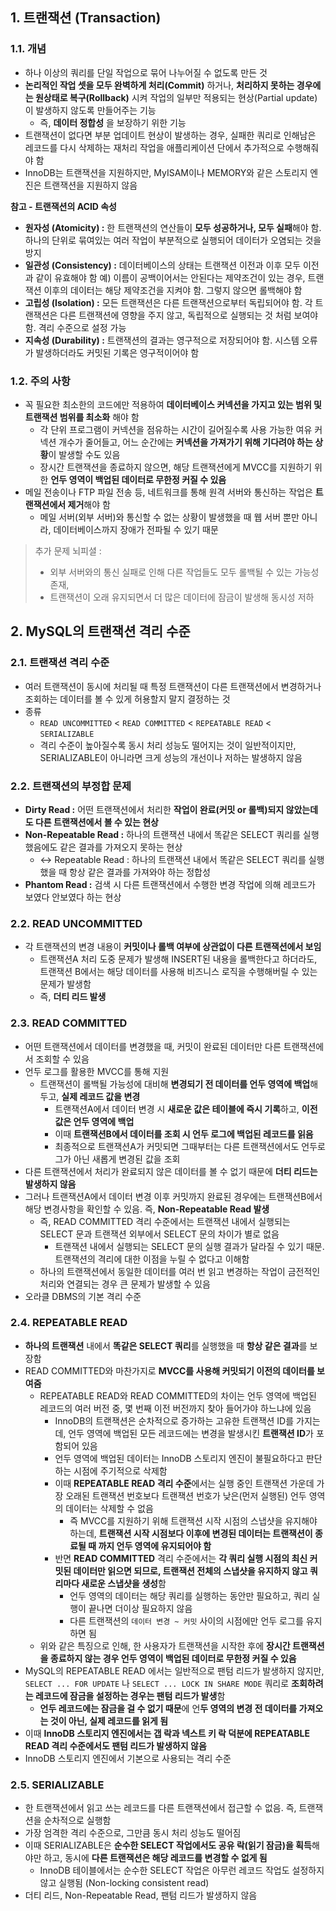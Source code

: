 ## 1. 트랜잭션 (Transaction)

### 1.1. 개념

- 하나 이상의 쿼리를 단일 작업으로 묶어 나누어질 수 없도록 만든 것
- **논리적인 작업 셋을 모두 완벽하게 처리(Commit)** 하거나, **처리하지 못하는 경우에는 원상태로 복구(Rollback)** 시켜 작업의 일부만 적용되는 현상(Partial update)이 발생하지 않도록 만들어주는 기능
  - 즉, **데이터 정합성** 을 보장하기 위한 기능
- 트랜잭션이 없다면 부분 업데이트 현상이 발생하는 경우, 실패한 쿼리로 인해남은 레코드를 다시 삭제하는 재처리 작업을 애플리케이션 단에서 추가적으로 수행해줘야 함
- InnoDB는 트랜잭션을 지원하지만, MyISAM이나 MEMORY와 같은 스토리지 엔진은 트랜잭션을 지원하지 않음

<aside>

**참고 - 트랜잭션의 ACID 속성**

- **원자성 (Atomicity) :** 한 트랜잭션의 연산들이 **모두 성공하거나, 모두 실패**해야 함. 하나의 단위로 묶여있는 여러 작업이 부분적으로 실행되어 데이터가 오염되는 것을 방지
- **일관성 (Consistency) :** 데이터베이스의 상태는 트랜잭션 이전과 이후 모두 이전과 같이 유효해야 함
  예) 이름이 공백이어서는 안된다는 제약조건이 있는 경우, 트랜잭션 이후의 데이터는 해당 제약조건을 지켜야 함. 그렇지 않으면 롤백해야 함
- **고립성 (Isolation) :** 모든 트랜잭션은 다른 트랜잭션으로부터 독립되어야 함. 각 트랜잭션은 다른 트랜잭션에 영향을 주지 않고, 독립적으로 실행되는 것 처럼 보여야 함. 격리 수준으로 설정 가능
- **지속성 (Durability) :** 트랜잭션의 결과는 영구적으로 저장되어야 함. 시스템 오류가 발생하더라도 커밋된 기록은 영구적이어야 함
</aside>

### 1.2. 주의 사항

- 꼭 필요한 최소한의 코드에만 적용하여 **데이터베이스 커넥션을 가지고 있는 범위 및 트랜잭션 범위를 최소화** 해야 함
  - 각 단위 프로그램이 커넥션을 점유하는 시간이 길어질수록 사용 가능한 여유 커넥션 개수가 줄어들고, 어느 순간에는 **커넥션을 가져가기 위해 기다려야 하는 상황**이 발생할 수도 있음
  - 장시간 트랜잭션을 종료하지 않으면, 해당 트랜잭션에게 MVCC를 지원하기 위한 **언두 영역이 백업된 데이터로 무한정 커질 수 있음**
- 메일 전송이나 FTP 파일 전송 등, 네트워크를 통해 원격 서버와 통신하는 작업은 **트랜잭션에서 제거**해야 함
  - 메일 서버(외부 서버)와 통신할 수 없는 상황이 발생했을 때 웹 서버 뿐만 아니라, 데이터베이스까지 장애가 전파될 수 있기 때문

> 추가 문제 뇌피셜 :
>
> - 외부 서버와의 통신 실패로 인해 다른 작업들도 모두 롤백될 수 있는 가능성 존재,
> - 트랜잭션이 오래 유지되면서 더 많은 데이터에 잠금이 발생해 동시성 저하

## 2. MySQL의 트랜잭션 격리 수준

### 2.1. 트랜잭션 격리 수준

- 여러 트랜잭션이 동시에 처리될 때 특정 트랜잭션이 다른 트랜잭션에서 변경하거나 조회하는 데이터를 볼 수 있게 허용할지 말지 결정하는 것
- 종류
  - `READ UNCOMMITTED` < `READ COMMITTED` < `REPEATABLE READ` < `SERIALIZABLE`
  - 격리 수준이 높아질수록 동시 처리 성능도 떨어지는 것이 일반적이지만, SERIALIZABLE이 아니라면 크게 성능의 개선이나 저하는 발생하지 않음

### 2.2. 트랜잭션의 부정합 문제

- **Dirty Read :** 어떤 트랜잭션에서 처리한 **작업이 완료(커밋 or 롤백)되지 않았는데도 다른 트랜잭션에서 볼 수 있는 현상**
- **Non-Repeatable Read :** 하나의 트랜잭션 내에서 똑같은 SELECT 쿼리를 실행했음에도 같은 결과를 가져오지 못하는 현상
  - ↔ Repeatable Read : 하나의 트랜잭션 내에서 똑같은 SELECT 쿼리를 실행했을 때 항상 같은 결과를 가져와야 하는 정합성
- **Phantom Read :** 검색 시 다른 트랜잭션에서 수행한 변경 작업에 의해 레코드가 보였다 안보였다 하는 현상

### 2.2. READ UNCOMMITTED

- 각 트랜잭션의 변경 내용이 **커밋이나 롤백 여부에 상관없이 다른 트랜잭션에서 보임**
  - 트랜잭션A 처리 도중 문제가 발생해 INSERT된 내용을 롤백한다고 하더라도, 트랜잭션 B에서는 해당 데이터를 사용해 비즈니스 로직을 수행해버릴 수 있는 문제가 발생함
  - 즉, **더티 리드 발생**

### 2.3. READ COMMITTED

- 어떤 트랜잭션에서 데이터를 변경했을 때, 커밋이 완료된 데이터만 다른 트랜잭션에서 조회할 수 있음
- 언두 로그를 활용한 MVCC를 통해 지원
  - 트랜잭션이 롤백될 가능성에 대비해 **변경되기 전 데이터를 언두 영역에 백업**해두고, **실제 레코드 값을 변경**
    - 트랜잭션A에서 데이터 변경 시 **새로운 값은 테이블에 즉시 기록**하고, **이전 값은 언두 영역에 백업**
    - 이때 **트랜잭션B에서 데이터를 조회 시 언두 로그에 백업된 레코드를 읽음**
    - 최종적으로 트랜잭션A가 커밋되면 그때부터는 다른 트랜잭션에서도 언두로그가 아닌 새롭게 변경된 값을 조회
- 다른 트랜잭션에서 처리가 완료되지 않은 데이터를 볼 수 없기 때문에 **더티 리드는 발생하지 않음**
- 그러나 트랜잭션A에서 데이터 변경 이후 커밋까지 완료된 경우에는 트랜잭션B에서 해당 변경사항을 확인할 수 있음. 즉, **Non-Repeatable Read 발생**
  - 즉, READ COMMITTED 격리 수준에서는 트랜잭션 내에서 실행되는 SELECT 문과 트랜잭션 외부에서 SELECT 문의 차이가 별로 없음
    - 트랜잭션 내에서 실행되는 SELECT 문의 실행 결과가 달라질 수 있기 때문. 트랜잭션의 격리에 대한 이점을 누릴 수 없다고 이해함
  - 하나의 트랜잭션에서 동일한 데이터를 여러 번 읽고 변경하는 작업이 금전적인 처리와 연결되는 경우 큰 문제가 발생할 수 있음
- 오라클 DBMS의 기본 격리 수준

### 2.4. REPEATABLE READ

- **하나의 트랜잭션** 내에서 **똑같은 SELECT 쿼리**를 실행했을 때 **항상 같은 결과**를 보장함
- READ COMMITTED와 마찬가지로 **MVCC를 사용해 커밋되기 이전의 데이터를 보여줌**
  - REPEATABLE READ와 READ COMMITTED의 차이는 언두 영역에 백업된 레코드의 여러 버전 중, 몇 번째 이전 버전까지 찾아 들어가야 하느냐에 있음
    - InnoDB의 트랜잭션은 순차적으로 증가하는 고유한 트랜잭션 ID를 가지는데, 언두 영역에 백업된 모든 레코드에는 변경을 발생시킨 **트랜잭션 ID**가 포함되어 있음
    - 언두 영역에 백업된 데이터는 InnoDB 스토리지 엔진이 불필요하다고 판단하는 시점에 주기적으로 삭제함
    - 이때 **REPEATABLE READ 격리 수준**에서는 실행 중인 트랜잭션 가운데 가장 오래된 트랜잭션 번호보다 트랜잭션 번호가 낮은(먼저 실행된) 언두 영역의 데이터는 삭제할 수 없음
      - 즉 MVCC를 지원하기 위해 트랜잭션 시작 시점의 스냅샷을 유지해야 하는데, **트랜잭션 시작 시점보다 이후에 변경된 데이터는 트랜잭션이 종료될 때 까지 언두 영역에 유지되어야 함**
    - 반면 **READ COMMITTED** 격리 수준에서는 **각 쿼리 실행 시점의 최신 커밋된 데이터만 읽으면 되므로, 트랜잭션 전체의 스냅샷을 유지하지 않고 쿼리마다 새로운 스냅샷을 생성**함
      - 언두 영역의 데이터는 해당 쿼리를 실행하는 동안만 필요하고, 쿼리 실행이 끝나면 더이상 필요하지 않음
      - 다른 트랜잭션의 `데이터 변경 ~ 커밋` 사이의 시점에만 언두 로그를 유지하면 됨
  - 위와 같은 특징으로 인해, 한 사용자가 트랜잭션을 시작한 후에 **장시간 트랜잭션을 종료하지 않는 경우 언두 영역이 백업된 데이터로 무한정 커질 수 있음**
- MySQL의 REPEATABLE READ 에서는 일반적으로 팬텀 리드가 발생하지 않지만, `SELECT ... FOR UPDATE` 나 `SELECT ... LOCK IN SHARE MODE` 쿼리로 **조회하려는 레코드에 잠금을 설정하는 경우는 팬텀 리드가 발생**함
  - **언두 레코드에는 잠금을 걸 수 없기 때문**에 언**두 영역의 변경 전 데이터를 가져오는 것이 아닌, 실제 레코드를 읽게 됨**
- 이때 **InnoDB 스토리지 엔진에서는 갭 락과 넥스트 키 락 덕분에 REPEATABLE READ 격리 수준에서도 팬텀 리드가 발생하지 않음**
- InnoDB 스토리지 엔진에서 기본으로 사용되는 격리 수준

### 2.5. SERIALIZABLE

- 한 트랜잭션에서 읽고 쓰는 레코드를 다른 트랜잭션에서 접근할 수 없음. 즉, 트랜잭션을 순차적으로 실행함
- 가장 엄격한 격리 수준으로, 그만큼 동시 처리 성능도 떨어짐
- 이때 SERIALIZABLE은 **순수한 SELECT 작업에서도 공유 락(읽기 잠금)을 획득**해야만 하고, 동시에 **다른 트랜잭션은 해당 레코드를 변경할 수 없게 됨**
  - InnoDB 테이블에서는 순수한 SELECT 작업은 아무런 레코드 작업도 설정하지 않고 실행됨 (Non-locking consistent read)
- 더티 리드, Non-Repeatable Read, 팬텀 리드가 발생하지 않음
